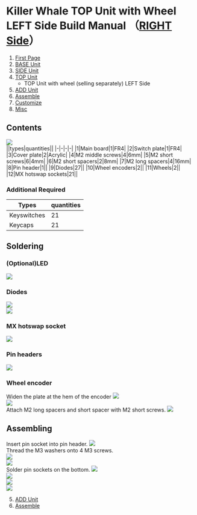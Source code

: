 # Killer Whale TOP Unit with Wheel LEFT Side Build Manual （[RIGHT Side](../rightside/4_TOP_WHEEL.md)）

1. [First Page](../README_EN.md)
2. [BASE Unit](../leftside/2_BASE.md)
3. [SIDE Unit](../leftside/3_SIDE_TRACKBALL.md)
4. [TOP Unit](../leftside/4_TOP.md)
   - TOP Unit with wheel (selling separately) LEFT Side
5. [ADD Unit](../leftside/5_ADD.md)
6. [Assemble](../leftside/6_ASSEMBLE.md)
7. [Customize](../leftside/7_CUSTOM.md)
8. [Misc](../leftside/8_MISC.md)

## Contents
![](../img/wheeltop/IMG_5894.jpg)    
||types|quantities||
|-|-|-|-|
|1|Main board|1|FR4|
|2|Switch plate|1|FR4|
|3|Cover plate|2|Acrylic|
|4|M2 middle screws|4|6mm|
|5|M2 short screws|6|4mm|
|6|M2 short spacers|2|8mm|
|7|M2 long spacers|4|16mm|
|8|Pin header|1||
|9|Diodes|27||
|10|Wheel encoders|2||
|11|Wheels|2||
|12|MX hotswap sockets|21||

### Additional Required
|Types|quantities|
|-|-|
|Keyswitches|21|
|Keycaps|21|

## Soldering
### (Optional)LED 
![](../img/wheeltop/IMG_5907.jpg)  


### Diodes
![](../img/wheeltop/IMG_5913.jpg)  
![](../img/wheeltop/IMG_5916.jpg)  

### MX hotswap socket
![](../img/wheeltop/IMG_6200.jpg)  


### Pin headers
![](../img/wheeltop/IMG_5938.jpg)  

### Wheel encoder
Widen the plate at the hem of the encoder 
![](../img/wheel/IMG_4976.jpg)  
![](../img/wheeltop/IMG_5949.jpg)  
Attach M2 long spacers and short spacer with M2 short screws.
![](../img/wheeltop/IMG_5952.jpg)  
## Assembling

Insert pin socket into pin header.
![](../img/wheeltop/IMG_6206.jpg)  
Thread the M3 washers onto 4 M3 screws.  
![](../img/top/IMG_5631.jpg)   
![](../img/wheeltop/IMG_5963.jpg)  
Solder pin sockets on the bottom.
![](../img/top/IMG_5641.jpg)  
![](../img/wheeltop/IMG_5964.jpg)  
![](../img/wheeltop/IMG_5972.jpg)  
![](../img/wheeltop/IMG_5985.jpg)  


5. [ADD Unit](../leftside/5_ADD.md)
6. [Assemble](../leftside/6_ASSEMBLE.md)

